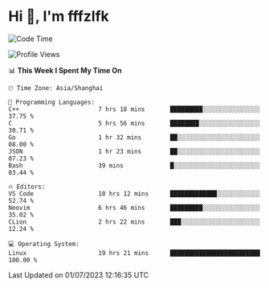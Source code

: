 # Hi 👋, I'm fffzlfk

<!--START_SECTION:waka-->
![Code Time](http://img.shields.io/badge/Code%20Time-255%20hrs%2050%20mins-blue)

![Profile Views](http://img.shields.io/badge/Profile%20Views-12-blue)

📊 **This Week I Spent My Time On** 

```text
🕑︎ Time Zone: Asia/Shanghai

💬 Programming Languages: 
C++                      7 hrs 18 mins       █████████░░░░░░░░░░░░░░░░   37.75 % 
C                        5 hrs 56 mins       ████████░░░░░░░░░░░░░░░░░   30.71 % 
Go                       1 hr 32 mins        ██░░░░░░░░░░░░░░░░░░░░░░░   08.00 % 
JSON                     1 hr 23 mins        ██░░░░░░░░░░░░░░░░░░░░░░░   07.23 % 
Bash                     39 mins             █░░░░░░░░░░░░░░░░░░░░░░░░   03.44 % 

🔥 Editors: 
VS Code                  10 hrs 12 mins      █████████████░░░░░░░░░░░░   52.74 % 
Neovim                   6 hrs 46 mins       █████████░░░░░░░░░░░░░░░░   35.02 % 
CLion                    2 hrs 22 mins       ███░░░░░░░░░░░░░░░░░░░░░░   12.24 % 

💻 Operating System: 
Linux                    19 hrs 21 mins      █████████████████████████   100.00 % 
```


 Last Updated on 01/07/2023 12:16:35 UTC
<!--END_SECTION:waka-->
